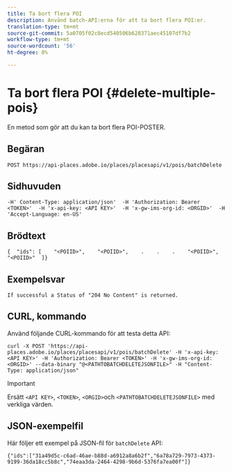 ```yaml
---
title: Ta bort flera POI
description: Använd batch-API:erna för att ta bort flera POI:er.
translation-type: tm+mt
source-git-commit: 5a0705f02c8ecd540506b628371aec45107df7b2
workflow-type: tm+mt
source-wordcount: '56'
ht-degree: 0%

---
```




# Ta bort flera POI {#delete-multiple-pois}

En metod som gör att du kan ta bort flera POI-POSTER.

## Begäran

```text
POST https://api-places.adobe.io/places/placesapi/v1/pois/batchDelete
```

## Sidhuvuden

```text
-H' Content-Type: application/json'  -H 'Authorization: Bearer <TOKEN>'  -H 'x-api-key: <API KEY>'  -H 'x-gw-ims-org-id: <ORGID>'  -H 'Accept-Language: en-US'
```

## Brödtext

```text
{  "ids": [    "<POIID>",    "<POIID>",    .    .    .    "<POIID>",    "<POIID>"  ]}
```

## Exempelsvar

```text
If successful a Status of "204 No Content" is returned.
```

## CURL, kommando

Använd följande CURL-kommando för att testa detta API:

```text
curl -X POST 'https://api-places.adobe.io/places/placesapi/v1/pois/batchDelete' -H 'x-api-key: <API KEY>' -H 'Authorization: Bearer <TOKEN>' -H 'x-gw-ims-org-id: <ORGID>' --data-binary "@<PATHTOBATCHDELETEJSONFILE>" -H "Content-Type: application/json"
```

>[!IMPORTANT]
>
>Ersätt `<API KEY>`, `<TOKEN>`, `<ORGID>`och `<PATHTOBATCHDELETEJSONFILE>` med verkliga värden.

## JSON-exempelfil

Här följer ett exempel på JSON-fil för `batchDelete` API:

```text
{​"ids":["31a49d5c-c6ad-46ae-b88d-a6912a8a6b2f","6a78a729-7973-4373-9199-36da18cc5b8c","74eaa3da-2464-4298-9b6d-5376fa7ea00f"]​}
```
